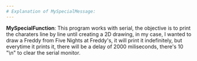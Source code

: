 ```yaml
---
# Explanation of MySpecialMessage:
---
```


**MySpecialFunction**: This program works with serial, the objective is to print the charaters line by line until creating a 2D drawing, in 
my case, I wanted to draw a Freddy from Five Nights at Freddy's, it will print it indefinitely, but everytime it prints it, there will be a 
delay of 2000 miliseconds, there's 10 "\n" to clear the serial monitor.
